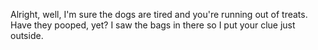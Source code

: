 Alright, well, I'm sure the dogs are tired and you're running out of treats. Have they pooped, yet? I saw the bags in there so I put your clue just outside.